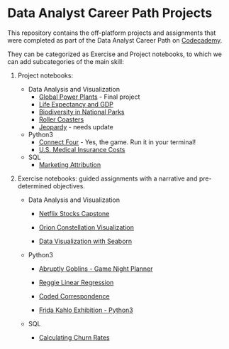 # Data Analyst Career Path Projects

This repository contains the off-platform projects and assignments that were completed as part of the Data Analyst Career Path on [Codecademy](https://www.codecademy.com/learn/paths/data-analyst).

They can be categorized as Exercise and Project notebooks, to which we can add subcategories of the main skill:

1. Project notebooks: 

   - Data Analysis and Visualization
     - [Global Power Plants](https://github.com/MeiLiing/codecademy-completed/tree/main/globalpowerplants_final_project) - Final project 
     - [Life Expectancy and GDP](https://github.com/MeiLiing/codecademy-completed/tree/main/life_expectancy_gdp_project_analysis)
     - [Biodiversity in National Parks](https://github.com/MeiLiing/codecademy-completed/tree/main/biodiversity_national_parks_analysis)
     - [Roller Coasters](https://github.com/MeiLiing/codecademy-completed/tree/main/roller_coasters)
     - [Jeopardy](https://github.com/MeiLiing/codecademy-completed/tree/main/jeopardy_analysis_python) - needs update
   - Python3
     - [Connect Four](https://github.com/MeiLiing/codecademy-completed/blob/main/connect_four.py) - Yes, the game. Run it in your terminal!
     - [U.S. Medical Insurance Costs](https://github.com/MeiLiing/codecademy-completed/tree/main/us-medical-insurance-costs)
   - SQL
     - [Marketing Attribution](https://github.com/MeiLiing/codecademy-completed/tree/main/marketing_attribution_sql)

2. Exercise notebooks: guided assignments with a narrative and pre-determined objectives.

   - Data Analysis and Visualization

     - [Netflix Stocks Capstone](https://github.com/MeiLiing/codecademy-completed/tree/main/exercise_notebooks/Netflix%20Stocks%20Capstone)

     - [Orion Constellation Visualization](https://github.com/MeiLiing/codecademy-completed/tree/main/exercise_notebooks/orion-constellation)

     - [Data Visualization with Seaborn](https://github.com/MeiLiing/codecademy-completed/tree/main/exercise_notebooks/seabornProjectCumulative)

   - Python3

     - [Abruptly Goblins - Game Night Planner](https://github.com/MeiLiing/codecademy-completed/blob/main/exercise_notebooks/Abruptly%20Goblins%20Planner.ipynb)

     - [Reggie Linear Regression](https://github.com/MeiLiing/codecademy-completed/blob/main/exercise_notebooks/Reggie_Linear_Regression_Skeleton.ipynb)

     - [Coded Correspondence](https://github.com/MeiLiing/codecademy-completed/blob/main/exercise_notebooks/coded_correspondence.ipynb)

     - [Frida Kahlo Exhibition - Python3](https://github.com/MeiLiing/codecademy-completed/blob/main/exercise_notebooks/frida_project.ipynb)

   - SQL

     - [Calculating Churn Rates](https://github.com/MeiLiing/codecademy-completed/blob/main/calculating_churn_rates.sql)

